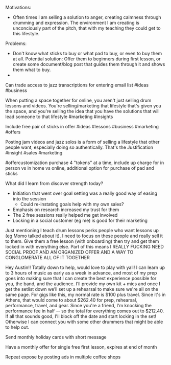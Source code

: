 Motivations:
- Often times I am selling a solution to anger, creating calmness through drumming and expression. The environment I am creating is unconciously part of the pitch, that with my teaching they could get to this lifestyle.

Problems:
- Don't know what sticks to buy or what pad to buy, or even to buy them at all. Potential solution: Offer them to beginners during first lesson, or create some document/blog post that guides them through it and shows them what to buy.
- 

Can trade access to jazz transcriptions for entering email list #ideas #business

When putting a space together for online, you aren't just selling drum lessons and videos. You're selling/marketing that lifestyle that's given you the space, and you're selling the idea that you have the solutions that will lead someone to that lifestyle #marketing #insights

Include free pair of sticks in offer #ideas #lessons #business #marketing #offers

Posting jam videos and jazz solos is a form of selling a lifestyle that other people want, especially doing so authentically. That's the Justification #insight #sales #marketing

#offercustomization purchase 4 "tokens" at a time, include up charge for in person vs in home vs online, additional option for purchase of pad and sticks

What did I learn from discover strength today?
- Initiation that went over goal setting was a really good way of easing into the session
  - Could re-instating goals help with my own sales?
- Emphasis on research increased my trust for them
- The 2 free sessions really helped me get involved
- Locking in a social customer (eg me) is good for their marketing

Just mentioning I teach drum lessons perks people who want lessons up (eg Momo talked about it). I need to focus on these people and really sell it to them. Give them a free lesson (with onboarding) then try and get them locked in with everything else. Part of this means I REALLY FUCKING NEED SOCIAL PROOF AND AN ORGANIZED OFFER AND A WAY TO CONGLOMERATE ALL OF IT TOGETHER

Hey Austin!! Totally down to help, would love to play with yall! I can learn up to 3 hours of music as early as a week in advance, and most of my prep goes into making sure that I can create the best experience possible for you, the band, and the audience. I’ll provide my own kit + mics and once I get the setlist down we’ll set up a rehearsal to make sure we're all on the same page.  For gigs like this, my normal rate is $100 plus travel. Since it's in Athens, that would come to about $262.40 for prep, rehearsal, performance, travel, and gear. Since you're a friend, I'm knocking the performance fee in half -- so the total for everything comes out to $212.40. If all that sounds good, I'll block off the date and start locking in the set! Otherwise I can connect you with some other drummers that might be able to help out.

Send monthly holiday cards with short message

Have a monthly offer for single free first lesson, expires at end of month

Repeat expose by posting ads in multiple coffee shops


